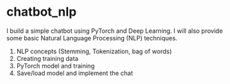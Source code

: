 # chatbot_nlp

I build a simple chatbot using PyTorch and Deep Learning. I will also provide some basic Natural Language Processing (NLP) techniques.

1) NLP concepts (Stemming, Tokenization, bag of words)
2) Creating training data
3) PyTorch model and training
4) Save/load model and implement the chat
